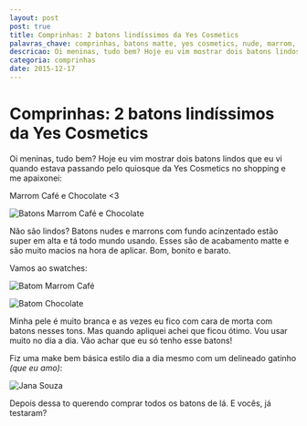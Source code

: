```yaml
---
layout: post
post: true
title: Comprinhas: 2 batons lindíssimos da Yes Cosmetics
palavras_chave: comprinhas, batons matte, yes cosmetics, nude, marrom, chocolate, café
descricao: Oi meninas, tudo bem? Hoje eu vim mostrar dois batons lindos que eu vi quando estava passando pelo quiosque da Yes Cosmetics no shopping e me apaixonei: Marrom Café e Chocolate <3
categoria: comprinhas
date: 2015-12-17
---
```


# Comprinhas: 2 batons lindíssimos da Yes Cosmetics

Oi meninas, tudo bem? Hoje eu vim mostrar dois batons lindos que eu vi quando estava passando pelo quiosque da Yes Cosmetics no shopping e me apaixonei:

Marrom Café e Chocolate <3


![Batons Marrom Café e Chocolate](../images/comprinhas-batons-mate-yes-cosmetics/batons-yes-cosmetics.jpg)

Não são lindos? Batons nudes e marrons com fundo acinzentado estão super em alta e tá todo mundo usando. Esses são de acabamento matte e são muito macios na hora de aplicar. Bom, bonito e barato.

Vamos ao swatches:

![Batom Marrom Café](../images/comprinhas-batons-mate-yes-cosmetics/swathes-batom-marrom-cafe.jpg)

![Batom Chocolate](../images/comprinhas-batons-mate-yes-cosmetics/swathes-batom-chocolate.jpg)

Minha pele é muito branca e as vezes eu fico com cara de morta com batons nesses tons. Mas quando apliquei achei que ficou ótimo. Vou usar muito no dia a dia. Vão achar que eu só tenho esse batons!

Fiz uma make bem básica estilo dia a dia mesmo com um delineado gatinho *(que eu amo)*:

![Jana Souza](../images/comprinhas-batons-mate-yes-cosmetics/aplicacao-batons-yes-cosmetics.jpg)

Depois dessa to querendo comprar todos os batons de lá. E vocês, já testaram?
